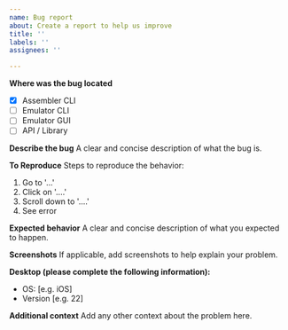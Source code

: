 ```yaml
---
name: Bug report
about: Create a report to help us improve
title: ''
labels: ''
assignees: ''

---
```


**Where was the bug located**
 - [x] Assembler CLI
 - [ ] Emulator CLI
 - [ ] Emulator GUI
 - [ ] API  / Library

**Describe the bug**
A clear and concise description of what the bug is.

**To Reproduce**
Steps to reproduce the behavior:
1. Go to '...'
2. Click on '....'
3. Scroll down to '....'
4. See error

**Expected behavior**
A clear and concise description of what you expected to happen.

**Screenshots**
If applicable, add screenshots to help explain your problem.

**Desktop (please complete the following information):**
 - OS: [e.g. iOS]
 - Version [e.g. 22]


**Additional context**
Add any other context about the problem here.
